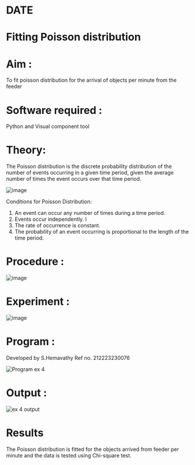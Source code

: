 # DATE
# Fitting Poisson  distribution
# Aim : 

To fit poisson distribution for the arrival of objects per minute from the feeder

# Software required :  

Python and Visual component tool

# Theory:

The Poisson distribution is the discrete probability distribution of the number of events occurring in a given time period, given the average number of times the event occurs over that time period.

![image](https://user-images.githubusercontent.com/104613195/166248326-fd042076-8b0b-40c4-8b11-1d8e8fcb74db.png)

 Conditions for Poisson Distribution:

1. An event can occur any number of times during a time period.
2. Events occur independently. I
3. The rate of occurrence is constant.
4. The probability of an event occurring is proportional to the length of the time period. 
 
# Procedure :

![image](https://user-images.githubusercontent.com/104613195/166251988-d0c53205-6080-4f7b-ae4c-398178586637.png)

# Experiment :

![image](https://user-images.githubusercontent.com/103921593/230282876-f4a5afbf-cac1-4648-a1b0-c78840638a8e.png)

# Program :

Developed by S.Hemavathy
Ref no. 212223230076

 ![Program ex 4](https://github.com/Hemaatchu/Poisson_distribution/assets/147328300/0a1280dc-d488-4b19-8808-029fccfab0c0)


# Output : 

![ex 4 output](https://github.com/Hemaatchu/Poisson_distribution/assets/147328300/e4e9b31b-508a-49e8-be92-cb6e78455901)


# Results

The Poisson distribution is fitted for the objects arrived from feeder per minute and the data is tested using Chi-square test. 
 
